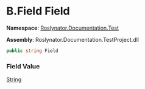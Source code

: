 # B\.Field Field

**Namespace**: [Roslynator.Documentation.Test](../../README.md)

**Assembly**: Roslynator\.Documentation\.TestProject\.dll

```csharp
public string Field
```

### Field Value

[String](https://docs.microsoft.com/en-us/dotnet/api/system.string)